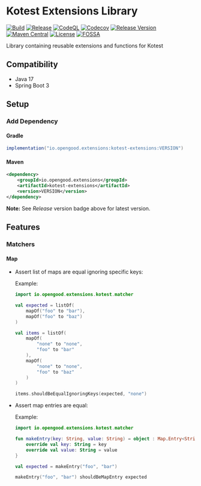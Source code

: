 # Kotest Extensions Library

[![Build](https://github.com/opengoodio/kotest-extensions/workflows/build/badge.svg)](https://github.com/opengoodio/kotest-extensions/actions?query=workflow%3Abuild)
[![Release](https://github.com/opengoodio/kotest-extensions/workflows/release/badge.svg)](https://github.com/opengoodio/kotest-extensions/actions?query=workflow%3Arelease)
[![CodeQL](https://github.com/opengoodio/kotest-extensions/actions/workflows/codeql.yml/badge.svg)](https://github.com/opengoodio/kotest-extensions/actions/workflows/codeql.yml)
[![Codecov](https://codecov.io/gh/opengoodio/kotest-extensions/branch/main/graph/badge.svg?token=AEEYTGK87F)](https://codecov.io/gh/opengoodio/kotest-extensions)
[![Release Version](https://img.shields.io/github/release/opengoodio/kotest-extensions.svg)](https://github.com/opengoodio/kotest-extensions/releases/latest)
[![Maven Central](https://maven-badges.herokuapp.com/maven-central/io.opengood.extensions/kotest-extensions/badge.svg)](https://maven-badges.herokuapp.com/maven-central/io.opengood.extensions/kotest-extensions)
[![License](https://img.shields.io/badge/license-MIT-blue.svg)](https://raw.githubusercontent.com/opengoodio/kotest-extensions/master/LICENSE)
[![FOSSA](https://app.fossa.com/api/projects/custom%2B22161%2Fgithub.com%2Fopengoodio%2Fkotest-extensions.svg?type=small)](https://app.fossa.com/projects/custom%2B22161%2Fgithub.com%2Fopengoodio%2Fkotest-extensions?ref=badge_small)

Library containing reusable extensions and functions for Kotest

## Compatibility

* Java 17
* Spring Boot 3

## Setup

### Add Dependency

#### Gradle

```groovy
implementation("io.opengood.extensions:kotest-extensions:VERSION")
```

#### Maven

```xml
<dependency>
    <groupId>io.opengood.extensions</groupId>
    <artifactId>kotest-extensions</artifactId>
    <version>VERSION</version>
</dependency>
```

**Note:** See *Release* version badge above for latest version.

## Features

### Matchers

#### Map

* Assert list of maps are equal ignoring specific keys:

    Example:

    ```kotlin
    import io.opengood.extensions.kotest.matcher
    
    val expected = listOf(
        mapOf("foo" to "bar"),
        mapOf("foo" to "baz")
    )

    val items = listOf(
        mapOf(
            "none" to "none",
            "foo" to "bar"
        ),
        mapOf(
            "none" to "none",
            "foo" to "baz"
        )
    )

    items.shouldBeEqualIgnoringKeys(expected, "none")
    ```

* Assert map entries are equal:

    Example:

    ```kotlin
    import io.opengood.extensions.kotest.matcher
    
    fun makeEntry(key: String, value: String) = object : Map.Entry<String, String> {
        override val key: String = key
        override val value: String = value
    }

    val expected = makeEntry("foo", "bar")

    makeEntry("foo", "bar") shouldBeMapEntry expected
    ```